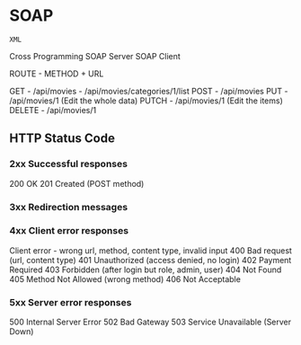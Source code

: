 # SOAP
    XML 
Cross Programming
SOAP Server
SOAP Client

ROUTE - METHOD + URL

GET - /api/movies
    - /api/movies/categories/1/list
POST - /api/movies
PUT - /api/movies/1 (Edit the whole data)
PUTCH - /api/movies/1 (Edit the items)
DELETE - /api/movies/1

## HTTP Status Code

### 2xx Successful responses

200 OK
201 Created (POST method)

### 3xx Redirection messages

### 4xx Client error responses

Client error - wrong url, method, content type, invalid input
400 Bad request (url, content type)
401 Unauthorized (access denied, no login)
402 Payment Required
403 Forbidden (after login but role, admin, user)
404 Not Found
405 Method Not Allowed (wrong method)
406 Not Acceptable

### 5xx Server error responses

500 Internal Server Error
502 Bad Gateway
503 Service Unavailable (Server Down)